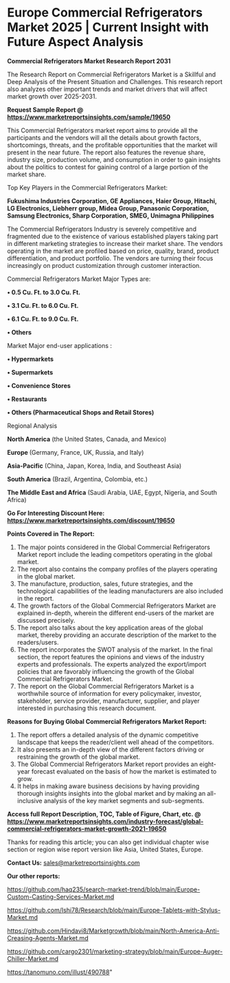 # Europe Commercial Refrigerators Market 2025 | Current Insight with Future Aspect Analysis

<strong>Commercial Refrigerators Market Research Report 2031</strong>

The Research Report on Commercial Refrigerators Market is a Skillful and Deep Analysis of the Present Situation and Challenges. This research report also analyzes other important trends and market drivers that will affect market growth over 2025-2031.

<strong>Request Sample Report @ <a href=https://www.marketreportsinsights.com/sample/19650>https://www.marketreportsinsights.com/sample/19650</a></strong>

This Commercial Refrigerators market report aims to provide all the participants and the vendors will all the details about growth factors, shortcomings, threats, and the profitable opportunities that the market will present in the near future. The report also features the revenue share, industry size, production volume, and consumption in order to gain insights about the politics to contest for gaining control of a large portion of the market share.

Top Key Players in the Commercial Refrigerators Market:

<strong>Fukushima Industries Corporation, GE Appliances, Haier Group, Hitachi, LG Electronics, Liebherr group, Midea Group, Panasonic Corporation, Samsung Electronics, Sharp Corporation, SMEG, Unimagna Philippines</strong>

The Commercial Refrigerators Industry is severely competitive and fragmented due to the existence of various established players taking part in different marketing strategies to increase their market share. The vendors operating in the market are profiled based on price, quality, brand, product differentiation, and product portfolio. The vendors are turning their focus increasingly on product customization through customer interaction.

Commercial Refrigerators Market Major Types are:

<strong>• 0.5 Cu. Ft. to 3.0 Cu. Ft.

• 3.1 Cu. Ft. to 6.0 Cu. Ft.

• 6.1 Cu. Ft. to 9.0 Cu. Ft.

• Others</strong>

Market Major end-user applications :

<strong>• Hypermarkets

• Supermarkets

• Convenience Stores

• Restaurants

• Others (Pharmaceutical Shops and Retail Stores)</strong>

Regional Analysis

</u><strong><b>North America</b></strong> (the United States, Canada, and Mexico)

<strong><b>Europe </b></strong>(Germany, France, UK, Russia, and Italy)

<strong><b>Asia-Pacific</b></strong> (China, Japan, Korea, India, and Southeast Asia)

<strong><b>South America</b></strong> (Brazil, Argentina, Colombia, etc.)

<strong><b>The Middle East and Africa</b></strong> (Saudi Arabia, UAE, Egypt, Nigeria, and South Africa)

<strong>Go For Interesting Discount Here: <a href=https://www.marketreportsinsights.com/discount/19650>https://www.marketreportsinsights.com/discount/19650</a></strong>

<strong>Points Covered in The Report:</strong>
<ol>
  <li>The major points considered in the Global Commercial Refrigerators Market report include the leading competitors operating in the global market.</li>
  <li>The report also contains the company profiles of the players operating in the global market.</li>
  <li>The manufacture, production, sales, future strategies, and the technological capabilities of the leading manufacturers are also included in the report.</li>
  <li>The growth factors of the Global Commercial Refrigerators Market are explained in-depth, wherein the different end-users of the market are discussed precisely.</li>
  <li>The report also talks about the key application areas of the global market, thereby providing an accurate description of the market to the readers/users.</li>
  <li>The report incorporates the SWOT analysis of the market. In the final section, the report features the opinions and views of the industry experts and professionals. The experts analyzed the export/import policies that are favorably influencing the growth of the Global Commercial Refrigerators Market.</li>
  <li>The report on the Global Commercial Refrigerators Market is a worthwhile source of information for every policymaker, investor, stakeholder, service provider, manufacturer, supplier, and player interested in purchasing this research document.</li>
</ol>
<strong>Reasons for Buying Global Commercial Refrigerators Market Report:</strong>

<ol>
  <li>The report offers a detailed analysis of the dynamic competitive landscape that keeps the reader/client well ahead of the competitors.</li>
  <li>It also presents an in-depth view of the different factors driving or restraining the growth of the global market.</li>
  <li>The Global Commercial Refrigerators Market report provides an eight-year forecast evaluated on the basis of how the market is estimated to grow.</li>
  <li>It helps in making aware business decisions by having providing thorough insights insights into the global market and by making an all-inclusive analysis of the key market segments and sub-segments.</li>
</ol>
<strong>Access full Report Description, TOC, Table of Figure, Chart, etc. @ <a href=https://www.marketreportsinsights.com/industry-forecast/global-commercial-refrigerators-market-growth-2021-19650>https://www.marketreportsinsights.com/industry-forecast/global-commercial-refrigerators-market-growth-2021-19650</a></strong>


Thanks for reading this article; you can also get individual chapter wise section or region wise report version like Asia, United States, Europe.

<strong>Contact Us:</strong>
sales@marketreportsinsights.com

<strong>Our other reports:</strong>

<a href=https://github.com/haq235/search-market-trend/blob/main/Europe-Custom-Casting-Services-Market.md>https://github.com/haq235/search-market-trend/blob/main/Europe-Custom-Casting-Services-Market.md</a>

<a href=https://github.com/Ishi78/Research/blob/main/Europe-Tablets-with-Stylus-Market.md>https://github.com/Ishi78/Research/blob/main/Europe-Tablets-with-Stylus-Market.md</a>

<a href=https://github.com/Hindavi8/Marketgrowth/blob/main/North-America-Anti-Creasing-Agents-Market.md>https://github.com/Hindavi8/Marketgrowth/blob/main/North-America-Anti-Creasing-Agents-Market.md</a>

<a href=https://github.com/cargo2301/marketing-strategy/blob/main/Europe-Auger-Chiller-Market.md>https://github.com/cargo2301/marketing-strategy/blob/main/Europe-Auger-Chiller-Market.md</a>

<a href=https://tanomuno.com/illust/490788>https://tanomuno.com/illust/490788</a>"
